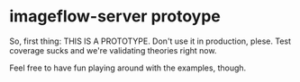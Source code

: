 # imageflow-server protoype

So, first thing: THIS IS A PROTOTYPE. Don't use it in production, plese. Test coverage sucks and we're validating theories right now. 

Feel free to have fun playing around with the examples, though. 
